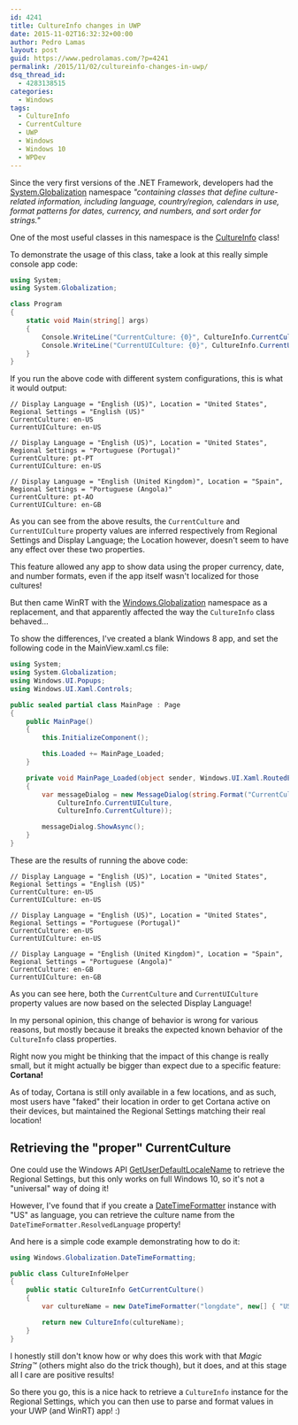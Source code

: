 ```yaml
---
id: 4241
title: CultureInfo changes in UWP
date: 2015-11-02T16:32:32+00:00
author: Pedro Lamas
layout: post
guid: https://www.pedrolamas.com/?p=4241
permalink: /2015/11/02/cultureinfo-changes-in-uwp/
dsq_thread_id:
  - 4283138515
categories:
  - Windows
tags:
  - CultureInfo
  - CurrentCulture
  - UWP
  - Windows
  - Windows 10
  - WPDev
---
```

Since the very first versions of the .NET Framework, developers had the [System.Globalization](https://msdn.microsoft.com/en-us/library/system.globalization(v=vs.110).aspx) namespace *"containing classes that define culture-related information, including language, country/region, calendars in use, format patterns for dates, currency, and numbers, and sort order for strings."*

One of the most useful classes in this namespace is the [CultureInfo](https://msdn.microsoft.com/en-us/library/system.globalization.cultureinfo(v=vs.110).aspx) class!

To demonstrate the usage of this class, take a look at this really simple console app code:

```csharp
using System;
using System.Globalization;

class Program
{
    static void Main(string[] args)
    {
        Console.WriteLine("CurrentCulture: {0}", CultureInfo.CurrentCulture);
        Console.WriteLine("CurrentUICulture: {0}", CultureInfo.CurrentUICulture);
    }
}
```

If you run the above code with different system configurations, this is what it would output:

```text
// Display Language = "English (US)", Location = "United States", Regional Settings = "English (US)"
CurrentCulture: en-US
CurrentUICulture: en-US

// Display Language = "English (US)", Location = "United States", Regional Settings = "Portuguese (Portugal)"
CurrentCulture: pt-PT
CurrentUICulture: en-US

// Display Language = "English (United Kingdom)", Location = "Spain", Regional Settings = "Portuguese (Angola)"
CurrentCulture: pt-AO
CurrentUICulture: en-GB
```

As you can see from the above results, the `CurrentCulture` and `CurrentUICulture` property values are inferred respectively from Regional Settings and Display Language; the Location however, doesn't seem to have any effect over these two properties.

This feature allowed any app to show data using the proper currency, date, and number formats, even if the app itself wasn't localized for those cultures!

But then came WinRT with the [Windows.Globalization](https://msdn.microsoft.com/en-us/library/windows/apps/windows.globalization.aspx) namespace as a replacement, and that apparently affected the way the `CultureInfo` class behaved...

To show the differences, I've created a blank Windows 8 app, and set the following code in the MainView.xaml.cs file:

```csharp
using System;
using System.Globalization;
using Windows.UI.Popups;
using Windows.UI.Xaml.Controls;

public sealed partial class MainPage : Page
{
    public MainPage()
    {
        this.InitializeComponent();

        this.Loaded += MainPage_Loaded;
    }

    private void MainPage_Loaded(object sender, Windows.UI.Xaml.RoutedEventArgs e)
    {
        var messageDialog = new MessageDialog(string.Format("CurrentCulture: {0}" + Environment.NewLine + "CurrentUICulture: {1}",
            CultureInfo.CurrentUICulture,
            CultureInfo.CurrentCulture));

        messageDialog.ShowAsync();
    }
}
```

These are the results of running the above code:

```text
// Display Language = "English (US)", Location = "United States", Regional Settings = "English (US)"
CurrentCulture: en-US
CurrentUICulture: en-US

// Display Language = "English (US)", Location = "United States", Regional Settings = "Portuguese (Portugal)"
CurrentCulture: en-US
CurrentUICulture: en-US

// Display Language = "English (United Kingdom)", Location = "Spain", Regional Settings = "Portuguese (Angola)"
CurrentCulture: en-GB
CurrentUICulture: en-GB
```

As you can see here, both the `CurrentCulture` and `CurrentUICulture` property values are now based on the selected Display Language!

In my personal opinion, this change of behavior is wrong for various reasons, but mostly because it breaks the expected known behavior of the `CultureInfo` class properties.

Right now you might be thinking that the impact of this change is really small, but it might actually be bigger than expect due to a specific feature: **Cortana!**

As of today, Cortana is still only available in a few locations, and as such, most users have "faked" their location in order to get Cortana active on their devices, but maintained the Regional Settings matching their real location!

## Retrieving the "proper" CurrentCulture

One could use the Windows API [GetUserDefaultLocaleName](https://msdn.microsoft.com/en-us/library/windows/desktop/dd318136.aspx) to retrieve the Regional Settings, but this only works on full Windows 10, so it's not a "universal" way of doing it!

However, I've found that if you create a [DateTimeFormatter](https://msdn.microsoft.com/en-us/library/windows/apps/windows.globalization.datetimeformatting.datetimeformatter) instance with "US" as language, you can retrieve the culture name from the `DateTimeFormatter.ResolvedLanguage` property!

And here is a simple code example demonstrating how to do it:

```csharp
using Windows.Globalization.DateTimeFormatting;

public class CultureInfoHelper
{
    public static CultureInfo GetCurrentCulture()
    {
        var cultureName = new DateTimeFormatter("longdate", new[] { "US" }).ResolvedLanguage;

        return new CultureInfo(cultureName);
    }
}
```

I honestly still don't know how or why does this work with that *Magic String™* (others might also do the trick though), but it does, and at this stage all I care are positive results!

So there you go, this is a nice hack to retrieve a `CultureInfo` instance for the Regional Settings, which you can then use to parse and format values in your UWP (and WinRT) app! :)